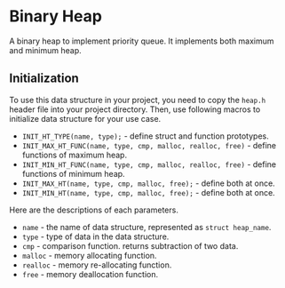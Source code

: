 Binary Heap
===========

A binary heap to implement priority queue. It implements both maximum and
minimum heap.

Initialization
--------------

To use this data structure in your project, you need to copy the `heap.h`
header file into your project directory. Then, use following macros to
initialize data structure for your use case.
* `INIT_HT_TYPE(name, type);` - define struct and function prototypes.
* `INIT_MAX_HT_FUNC(name, type, cmp, malloc, realloc, free)` - define functions
of maximum heap.
* `INIT_MIN_HT_FUNC(name, type, cmp, malloc, realloc, free)` - define functions
of minimum heap.
* `INIT_MAX_HT(name, type, cmp, malloc, free);` - define both at once.
* `INIT_MIN_HT(name, type, cmp, malloc, free);` - define both at once.

Here are the descriptions of each parameters.
* `name` - the name of data structure, represented as `struct heap_name`.
* `type` - type of data in the data structure.
* `cmp` - comparison function. returns subtraction of two data.
* `malloc` - memory allocating function.
* `realloc` - memory re-allocating function.
* `free` - memory deallocation function.
